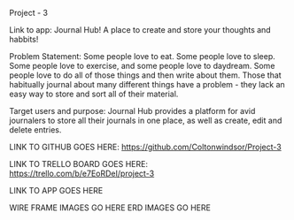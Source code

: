 Project - 3

Link to app:
Journal Hub!
A place to create and store your thoughts and habbits!

Problem Statement:
Some people love to eat. Some people love to sleep. Some people love to exercise, and some people love to daydream. Some people love to do all of those things and then write about them. Those that habitually journal about many different things have a problem - they lack an easy way to store and sort all of their material.

Target users and purpose:
Journal Hub provides a platform for avid journalers to store all their journals in one place, as well as create, edit and delete entries.

LINK TO GITHUB GOES HERE:
https://github.com/Coltonwindsor/Project-3

LINK TO TRELLO BOARD GOES HERE:
https://trello.com/b/e7EoRDeI/project-3

LINK TO APP GOES HERE

WIRE FRAME IMAGES GO HERE
ERD IMAGES GO HERE
